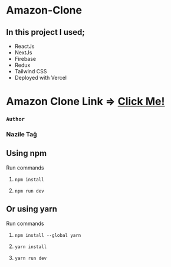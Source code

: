 # Amazon-Clone
## In this project I used;
* ReactJs
* NextJs
* Firebase
* Redux
* Tailwind CSS
* Deployed with Vercel 

# Amazon Clone Link => [Click Me!](https://amazon-clone-ten-jet.vercel.app/)

### ```Author```
### Nazile Tağ

## Using npm

Run commands

1) ```npm install```


2) ```npm run dev```


## Or using yarn

Run commands 

1) ```npm install --global yarn```

2) ```yarn install```

3) ```yarn run dev```


